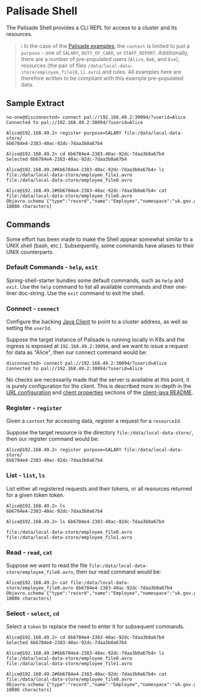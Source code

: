<!---
Copyright 2018-2021 Crown Copyright

Licensed under the Apache License, Version 2.0 (the "License");
you may not use this file except in compliance with the License.
You may obtain a copy of the License at

  http://www.apache.org/licenses/LICENSE-2.0

Unless required by applicable law or agreed to in writing, software
distributed under the License is distributed on an "AS IS" BASIS,
WITHOUT WARRANTIES OR CONDITIONS OF ANY KIND, either express or implied.
See the License for the specific language governing permissions and
limitations under the License.
--->

# Palisade Shell

The Palisade Shell provides a CLI REPL for access to a cluster and its resources.

> :information_source:
In the case of the [Palisade examples](https://github.com/gchq/Palisade-examples/), the `context` is limited to just a `purpose` - one of `SALARY`, `DUTY_OF_CARE`, or `STAFF_REPORT`.
Additionally, there are a number of pre-populated users (`Alice`, `Bob`, and `Eve`), resources (the pair of files `/data/local-data-store/employee_file{0,1}.avro`) and rules.
All examples here are therefore written to be compliant with this example pre-populated data.

## Sample Extract
```shell script
no-one@disconnected> connect pal://192.168.49.2:30094/?userid=Alice
Connected to pal://192.168.49.2:30094/?userid=Alice

Alice@192.168.49.2> register purpose=SALARY file:/data/local-data-store/
6b6784e4-2383-40ac-92dc-7daa3b0a67b4

Alice@192.168.49.2> cd 6b6784e4-2383-40ac-92dc-7daa3b0a67b4
Selected 6b6784e4-2383-40ac-92dc-7daa3b0a67b4

Alice@192.168.49.2#6b6784e4-2383-40ac-92dc-7daa3b0a67b4> ls
file:/data/local-data-store/employee_file1.avro
file:/data/local-data-store/employee_file0.avro

Alice@192.168.49.2#6b6784e4-2383-40ac-92dc-7daa3b0a67b4> cat file:/data/local-data-store/employee_file0.avro
Objavro.schema`{"type":"record","name":"Employee","namespace":"uk.gov.gchq.synt[+ 18086 characters]
```


## Commands
Some effort has been made to make the Shell appear somewhat similar to a UNIX shell (bash, etc.).
Subsequently, some commands have aliases to their UNIX counterparts.

### Default Commands - `help`, `exit`
Spring-shell-starter bundles some default commands, such as `help` and `exit`.
Use the `help` command to list all available commands and their one-liner doc-string.
Use the `exit` command to exit the shell.

### Connect - `connect`
Configure the backing [Java Client](../client-java/README.md) to point to a cluster address, as well as setting the `userId`.

Suppose the target instance of Palisade is running locally in K8s and the ingress is exposed at `192.168.49.2:30094`, and we want to issue a request for data as "Alice", then our connect command would be:
```shell script
disconnected> connect pal://192.168.49.2:30094/?userid=Alice
Connected to pal://192.168.49.2:30094/?userid=Alice
```
No checks are necessarily made that the server is available at this point, it is purely configuration for the client.
This is described more in-depth in the [URL configuration](../client-java/README.md#URL) and [client properties](../client-java/README.md#Client%20properties) sections of the [client-java README](../client-java/README.md).

### Register - `register`
Given a `context` for accessing data, register a request for a `resourceId`.

Suppose the target resource is the directory `file:/data/local-data-store/`, then our register command would be:
```shell script
Alice@192.168.49.2> register purpose=SALARY file:/data/local-data-store/
6b6784e4-2383-40ac-92dc-7daa3b0a67b4
```

### List - `list`, `ls`
List either all registered requests and their tokens, or all resources returned for a given token token.
```shell script
Alice@192.168.49.2> ls
6b6784e4-2383-40ac-92dc-7daa3b0a67b4

Alice@192.168.49.2> ls 6b6784e4-2383-40ac-92dc-7daa3b0a67b4

file:/data/local-data-store/employee_file0.avro
file:/data/local-data-store/employee_file1.avro
```

### Read - `read`, `cat`

Suppose we want to read the file `file:/data/local-data-store/employee_file0.avro`, then our read command would be:
```shell script
Alice@192.168.49.2> cat file:/data/local-data-store/employee_file0.avro 6b6784e4-2383-40ac-92dc-7daa3b0a67b4
Objavro.schema`{"type":"record","name":"Employee","namespace":"uk.gov.gchq.synt[+ 18086 characters]
```

### Select - `select`, `cd`
Select a `token` to replace the need to enter it for subsequent commands.

```shell script
Alice@192.168.49.2> cd 6b6784e4-2383-40ac-92dc-7daa3b0a67b4
Selected 6b6784e4-2383-40ac-92dc-7daa3b0a67b4

Alice@192.168.49.2#6b6784e4-2383-40ac-92dc-7daa3b0a67b4> ls
file:/data/local-data-store/employee_file0.avro
file:/data/local-data-store/employee_file1.avro

Alice@192.168.49.2#6b6784e4-2383-40ac-92dc-7daa3b0a67b4> cat file:/data/local-data-store/employee_file0.avro
Objavro.schema`{"type":"record","name":"Employee","namespace":"uk.gov.gchq.synt[+ 18086 characters]
```
